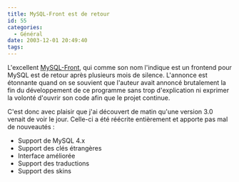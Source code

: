 ```yaml
---
title: MySQL-Front est de retour
id: 55
categories:
  - Général
date: 2003-12-01 20:49:40
tags:
---
```


L'excellent [MySQL-Front](http://www.mysqlfront.de/), qui comme son nom l'indique est un frontend pour MySQL est de retour après plusieurs mois de silence. L'annonce est étonnante quand on se souvient que l'auteur avait annoncé brutalement la fin du développement de ce programme sans trop d'explication ni exprimer la volonté d'ouvrir son code afin que le projet continue.

C'est donc avec plaisir que j'ai découvert de matin qu'une version 3.0 venait de voir le jour. Celle-ci a été réécrite entièrement et apporte pas mal de nouveautés :

*   Support de MySQL 4.x
*   Support des clés étrangères
*   Interface améliorée
*   Support des traductions
*   Support des skins